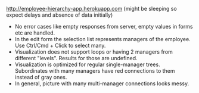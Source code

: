http://employee-hierarchy-app.herokuapp.com (might be sleeping so expect delays and absence of data initially)

* No error cases like empty responses from server, empty values in forms etc are handled.
* In the edit form the selection list represents managers of the employee. Use Ctrl/Cmd + Click to select many.
* Visualization does not support loops or having 2 managers from different "levels". Results for those are undefined.
* Visualization is optimized for regular single-manager trees. Subordinates with many managers have red connections to them instead of gray ones.
* In general, picture with many multi-manager connections looks messy.
